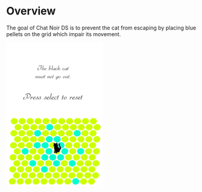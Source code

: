 # Overview

The goal of Chat Noir DS is to prevent the cat from escaping by placing blue
pellets on the grid which impair its movement. 

<img src="https://raw.githubusercontent.com/cravesoft/chatnoir/master/screen.bmp?token=GHSAT0AAAAAABZVUKRIRN64QFC2LT3ZODMEY4D2RWQ" width="256" height="384">

